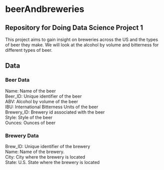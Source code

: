 # beerAndbreweries
## Repository for Doing Data Science Project 1
This project aims to gain insight on breweries across the US and the types of beer they make.
We will look at the alcohol by volume and bitterness for different types of beer.

## Data
### Beer Data
Name: Name of the beer  
Beer_ID: Unique identifier of the beer  
ABV: Alcohol by volume of the beer  
IBU: International Bitterness Units of the beer  
Brewery_ID: Brewery id associated with the beer  
Style: Style of the beer  
Ounces: Ounces of beer  

### Brewery Data
Brew_ID: Unique identifier of the brewery  
Name: Name of the brewery.  
City: City where the brewery is located  
State: U.S. State where the brewery is located  
